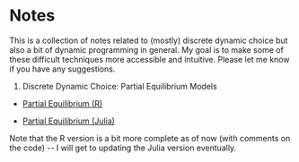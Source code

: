 # Notes

This is a collection of notes related to (mostly) discrete dynamic choice but also a bit of dynamic programming in general. My goal is to make some of these difficult techniques more accessible and intuitive. Please let me know if you have any suggestions.

1. Discrete Dynamic Choice: Partial Equilibrium Models

* [Partial Equilibrium (R)](https://rawcdn.githack.com/johnmorehouse/Notes/576a86eae2c32aba414d87f2e5feb28b37644936/discrete_choice/finitehorizon_dsge.html)

* [Partial Equilibrium (Julia)](https://rawcdn.githack.com/johnmorehouse/Notes/904404582b1a1feef45427ddbc83aaf4270a2af9/discrete_choice/partial_eq_julia)

Note that the R version is a bit more complete as of now (with comments on the code) -- I will get to updating the Julia version eventually.


